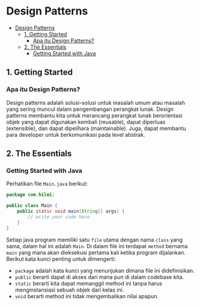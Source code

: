 # Design Patterns

- [Design Patterns](#design-patterns)
  - [1. Getting Started](#1-getting-started)
    - [Apa itu Design Patterns?](#apa-itu-design-patterns)
  - [2. The Essentials](#2-the-essentials)
    - [Getting Started with Java](#getting-started-with-java)

## 1. Getting Started

### Apa itu Design Patterns?

Design patterns adalah solusi-solusi untuk masalah umum atau masalah yang sering muncul dalam pengembangan perangkat lunak. Design patterns membantu kita untuk merancang perangkat lunak berorientasi objek yang dapat digunakan kembali (reusable), dapat diperluas (extensible), dan dapat dipelihara (maintainable). Juga, dapat membantu para developer untuk berkomunikasi pada level abstrak.

## 2. The Essentials

### Getting Started with Java

Perhatikan file `Main.java` berikut:
```java
package com.hilmi;

public class Main {
    public static void main(String[] args) {
        // write your code here
    }
}
```
Setiap java program memiliki satu `file` utama dengan nama `class` yang sama, dalam hal ini adalah `Main`. Di dalam file ini terdapat `method` bernama `main` yang mana akan dieksekusi pertama kali ketika program dijalankan. Berikut kata kunci penting untuk dimengerti:
- `package` adalah kata kunci yang menunjukan dimana file ini didefinisikan.
- `public` berarti dapat di akses dari mana pun di dalam codebase kita.
- `static` berarti kita dapat memanggil method ini tanpa harus menginstansiasi sebuah objek dari kelas ini.
- `void` berarti method ini tidak mengembalikan nilai apapun.
